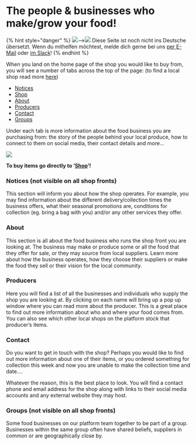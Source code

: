 # The people & businesses who make/grow your food!

{% hint style="danger" %}
![](https://firebasestorage.googleapis.com/v0/b/gitbook-28427.appspot.com/o/assets%2F-L9rgk4wEweX_zxXIzmW%2F-LpeYcYHvFT89zDzVlG4%2F-LpeZq2i0oaAbNYfYfu5%2FCapture%20du%202019-09-26%2000-38-19.png?alt=media&token=aef3eea2-4d60-4d24-99ec-6edbda36b45c)--&gt;​![](https://firebasestorage.googleapis.com/v0/b/gitbook-28427.appspot.com/o/assets%2F-L9rgk4wEweX_zxXIzmW%2F-MdHZQzZkj-9uNA4c3qD%2F-MdIF6yxdsNWC5BK3awW%2FFlagge%20Deutschland.jpg?alt=media&token=9bbe895b-2aa1-40da-8221-01fb74558b92) Diese Seite ist noch nicht ins Deutsche übersetzt. Wenn du mithelfen möchtest, melde dich gerne bei uns [per E-Mail](mailto:konrad@openfoodnetwork.de) oder [im Slack](https://join.slack.com/t/openfoodnetwork/shared_invite/zt-9sjkjdlu-r02kUMP1zbrTgUhZhYPF~A)!
{% endhint %}

When you land on the home page of the shop you would like to buy from, you will see a number of tabs across the top of the page: \(to find a local shop read more [here](how-to-find-an-online-food-shop-near-you.md)\)

* [Notices](the-people-and-businesses-who-make-grow-your-food.md#notices-not-visible-on-all-shop-fronts)
* [Shop](shopping-and-placing-an-order.md)
* [About](the-people-and-businesses-who-make-grow-your-food.md#about)
* [Producers](the-people-and-businesses-who-make-grow-your-food.md#producers)
* [Contact](the-people-and-businesses-who-make-grow-your-food.md#contact)
* [Groups](the-people-and-businesses-who-make-grow-your-food.md#groups-not-visible-on-all-shop-fronts)

Under each tab is more information about the food business you are purchasing from: the story of the people behind your local produce, how to connect to them on social media, their contact details and more...

![](https://lh3.googleusercontent.com/FO_Mz9fdEd6U7pEYqO5wLAym-C8scKdbQvCdiq2E8Jbzh406GrorXXV7BGY1j9U_REVQyR2fiDr207PljroSbJ0NT_JjAJhLrjydcKo_f5P3vQfvuD36X7c5thKy9gqENe2E0nMy)

**To buy items go directly to ‘**[**Shop**](shopping-and-placing-an-order.md)**’!**

### **Notices \(not visible on all shop fronts\)**

This section will inform you about how the shop operates.  For example, you may find information about the different delivery/collection times the business offers, what their seasonal promotions are, conditions for collection \(eg. bring a bag with you\) and/or any other services they offer.

### **About**

This section is all about the food business who runs the shop front you are looking at.  The business may make or produce some or all the food that they offer for sale, or they may source from local suppliers. Learn more about how the business operates, how they choose their suppliers or make the food they sell or their vision for the local community.

### **Producers**

Here you will find a list of all the businesses and individuals who supply the shop you are looking at.  By clicking on each name will bring up a pop up window where you can read more about the producer. This is a great place to find out more information about who and where your food comes from.  You can also see which other local shops on the platform stock that producer’s items.

### **Contact**

Do you want to get in touch with the shop?  Perhaps you would like to find out more information about one of their items, or you ordered something for collection this week and now you are unable to make the collection time and date….

Whatever the reason, this is the best place to look. You will find a contact phone and email address for the shop along with links to their social media accounts and any external website they may host.

### **Groups \(not visible on all shop fronts\)**

Some food businesses on our platform team together to be part of a group.  Businesses within the same group often have shared beliefs, suppliers in common or are geographically close by.  

